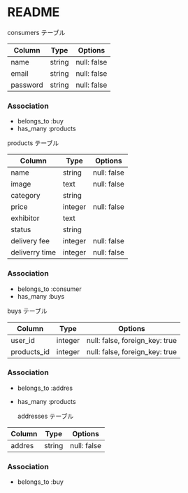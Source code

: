# README

  consumers テーブル

| Column   | Type   | Options     |
| -------- | ------ | ----------- |
| name     | string | null: false |
| email    | string | null: false |
| password | string | null: false |

### Association

- belongs_to :buy 
- has_many :products

 products テーブル

| Column | Type   | Options     |
| ------ | ------ | ----------- |
| name   | string | null: false |
| image  | text   | null: false |
| category | string |           |
| price  | integer| null: false |
| exhibitor | text |            |
| status |  string |            |
| delivery fee | integer | null: false |
| deliverry time | integer | null: false |

### Association

- belongs_to :consumer
- has_many :buys

 buys テーブル

 | Column   | Type       | Options                        |
 | ------   | ---------- | -------------------------------|
 | user_id | integer    | null: false,  foreign_key: true |
 | products_id | integer    | null: false,  foreign_key: true |
### Association

- belongs_to :addres
- has_many :products



  addresses テーブル

| Column  | Type       | Options                        |
| ------- | ---------- | ------------------------------ |
|  addres | string     | null:  false                   |
### Association

- belongs_to :buy
